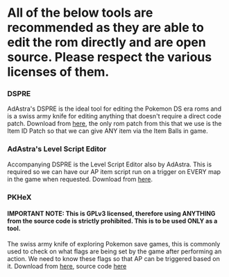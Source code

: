 # All of the below tools are recommended as they are able to edit the rom directly and are open source. Please respect the various licenses of them.

### DSPRE

AdAstra's DSPRE is the ideal tool for editing the Pokemon DS era roms and is a swiss army knife for editing anything that doesn't require a direct code patch. Download from [here](https://github.com/AdAstra-LD/DS-Pokemon-Rom-Editor/releases/tag/v1.11.1), the only rom patch from this that we use is the Item ID Patch so that we can give ANY item via the Item Balls in game.

### AdAstra's Level Script Editor

Accompanying DSPRE is the Level Script Editor also by AdAstra. This is required so we can have our AP item script run on a trigger on EVERY map in the game when requested. Download from [here](https://github.com/AdAstra-LD/Pokemon-Level-Script-Editor).

### PKHeX

#### IMPORTANT NOTE: This is GPLv3 licensed, therefore using ANYTHING from the source code is strictly prohibited. This is to be used ONLY as a tool.

The swiss army knife of exploring Pokemon save games, this is commonly used to check on what flags are being set by the game after performing an action. We need to know these flags so that AP can be triggered based on it. Download from [here](https://projectpokemon.org/home/files/file/1-pkhex/), source code [here](https://github.com/kwsch/PKHeX)